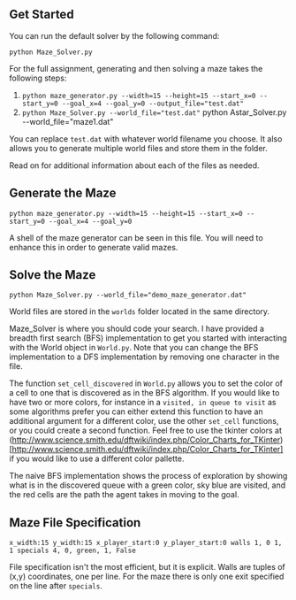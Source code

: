 ## Get Started

You can run the default solver by the following command:

`python Maze_Solver.py`

For the full assignment, generating and then solving a maze takes the following steps:
1. `python maze_generator.py --width=15 --height=15 --start_x=0 --start_y=0 --goal_x=4 --goal_y=0 --output_file="test.dat"`
2. `python Maze_Solver.py --world_file="test.dat"`
python Astar_Solver.py --world_file="maze1.dat"

You can replace `test.dat` with whatever world filename you choose.  It also allows you to generate multiple world files and store them in the folder.

Read on for additional information about each of the files as needed.   

## Generate the Maze

`python maze_generator.py --width=15 --height=15 --start_x=0 --start_y=0 --goal_x=4 --goal_y=0`

A shell of the maze generator can be seen in this file.  You will need to enhance this in order to generate valid mazes.

## Solve the Maze

`python Maze_Solver.py --world_file="demo_maze_generator.dat"`

World files are stored in the `worlds` folder located in the same directory.

Maze_Solver is where you should code your search.  I have provided a breadth first search (BFS) implementation to get you started with interacting with the World object in `World.py`.  Note that you can change the BFS implementation to a DFS implementation by removing one character in the file.

The function `set_cell_discovered` in `World.py` allows you to set the color of a cell to one that is discovered as in the BFS algorithm.  If you would like to have two or more colors, for instance in a `visited, in queue to visit` as some algorithms prefer you can either extend this function to have an additional argument for a different color, use the other `set_cell` functions, or you could create a second function.  Feel free to use the tkinter colors at (http://www.science.smith.edu/dftwiki/index.php/Color_Charts_for_TKinter)[http://www.science.smith.edu/dftwiki/index.php/Color_Charts_for_TKinter] if you would like to use a different color pallette.  

The naive BFS implementation shows the process of exploration by showing what is in the discovered queue with a green color, sky blue are visited, and the red cells are the path the agent takes in moving to the goal.  

## Maze File Specification

`x_width:15
y_width:15
x_player_start:0
y_player_start:0
walls
1, 0
1, 1
specials
4, 0, green, 1, False`

File specification isn't the most efficient, but it is explicit.  Walls are tuples of (x,y) coordinates, one per line.  For the maze there is only one exit specified on the line after `specials`.  